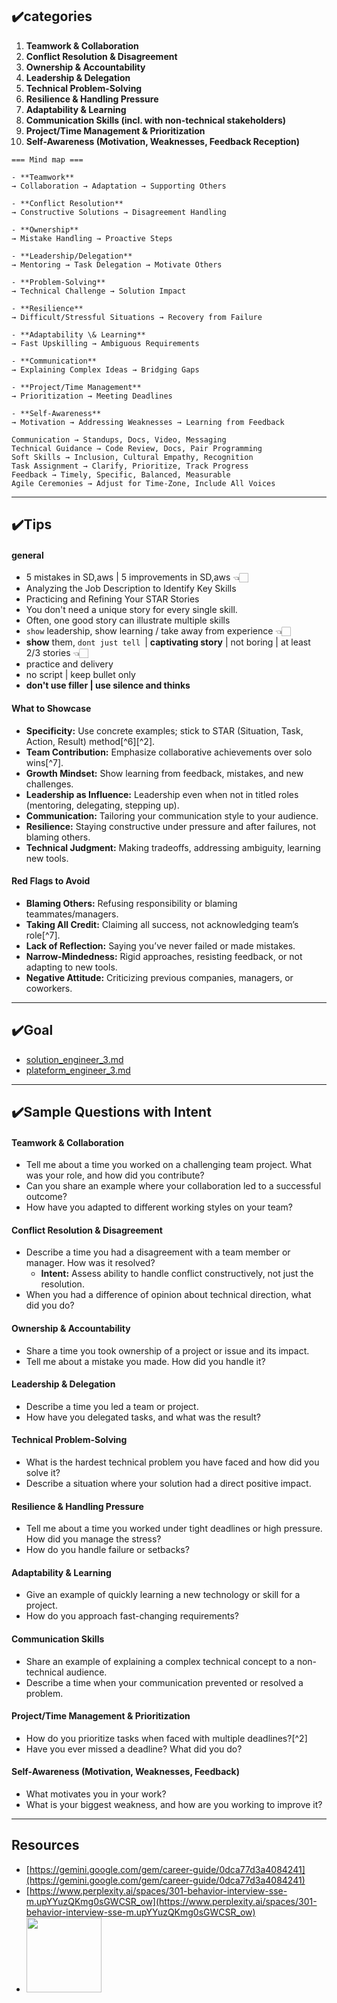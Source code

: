 ## ✔️categories
1. **Teamwork \& Collaboration**
2. **Conflict Resolution \& Disagreement**
3. **Ownership \& Accountability**
4. **Leadership \& Delegation**
5. **Technical Problem-Solving**
6. **Resilience \& Handling Pressure**
7. **Adaptability \& Learning**
8. **Communication Skills (incl. with non-technical stakeholders)**
9. **Project/Time Management \& Prioritization**
10. **Self-Awareness (Motivation, Weaknesses, Feedback Reception)**

```
=== Mind map ===

- **Teamwork**
→ Collaboration → Adaptation → Supporting Others

- **Conflict Resolution**
→ Constructive Solutions → Disagreement Handling

- **Ownership**
→ Mistake Handling → Proactive Steps

- **Leadership/Delegation**
→ Mentoring → Task Delegation → Motivate Others

- **Problem-Solving**
→ Technical Challenge → Solution Impact

- **Resilience**
→ Difficult/Stressful Situations → Recovery from Failure

- **Adaptability \& Learning**
→ Fast Upskilling → Ambiguous Requirements

- **Communication**
→ Explaining Complex Ideas → Bridging Gaps

- **Project/Time Management**
→ Prioritization → Meeting Deadlines

- **Self-Awareness**
→ Motivation → Addressing Weaknesses → Learning from Feedback

Communication → Standups, Docs, Video, Messaging
Technical Guidance → Code Review, Docs, Pair Programming
Soft Skills → Inclusion, Cultural Empathy, Recognition
Task Assignment → Clarify, Prioritize, Track Progress
Feedback → Timely, Specific, Balanced, Measurable
Agile Ceremonies → Adjust for Time-Zone, Include All Voices
```

---
## ✔️Tips
#### general
- 5 mistakes in SD,aws | 5 improvements in SD,aws 👈🏻
- Analyzing the Job Description to Identify Key Skills
- Practicing and Refining Your STAR Stories
- You don't need a unique story for every single skill.
- Often, one good story can illustrate multiple skills 
- `show` leadership, show learning / take away from  experience 👈🏻
- **show** them, `dont just tell `| **captivating story** | not boring | at least 2/3 stories 👈🏻
- practice and delivery
- no script | keep bullet only
- **don't use filler | use silence and thinks**

#### **What to Showcase**
- **Specificity:** Use concrete examples; stick to STAR (Situation, Task, Action, Result) method[^6][^2].
- **Team Contribution:** Emphasize collaborative achievements over solo wins[^7].
- **Growth Mindset:** Show learning from feedback, mistakes, and new challenges.
- **Leadership as Influence:** Leadership even when not in titled roles (mentoring, delegating, stepping up).
- **Communication:** Tailoring your communication style to your audience.
- **Resilience:** Staying constructive under pressure and after failures, not blaming others.
- **Technical Judgment:** Making tradeoffs, addressing ambiguity, learning new tools.

#### **Red Flags to Avoid**
- **Blaming Others:** Refusing responsibility or blaming teammates/managers.
- **Taking All Credit:** Claiming all success, not acknowledging team’s role[^7].
- **Lack of Reflection:** Saying you’ve never failed or made mistakes.
- **Narrow-Mindedness:** Rigid approaches, resisting feedback, or not adapting to new tools.
- **Negative Attitude:** Criticizing previous companies, managers, or coworkers.

---
## ✔️Goal
- [solution_engineer_3.md](../03-resume/goal/solution_engineer_3.md)
- [plateform_engineer_3.md](../03-resume/goal/plateform_engineer_3.md)

---

## ✔️Sample Questions **with Intent**

#### **Teamwork \& Collaboration**

- Tell me about a time you worked on a challenging team project. What was your role, and how did you contribute?
- Can you share an example where your collaboration led to a successful outcome?
- How have you adapted to different working styles on your team?

#### **Conflict Resolution \& Disagreement**

- Describe a time you had a disagreement with a team member or manager. How was it resolved?
    - **Intent:** Assess ability to handle conflict constructively, not just the resolution.
- When you had a difference of opinion about technical direction, what did you do?

#### **Ownership \& Accountability**

- Share a time you took ownership of a project or issue and its impact.
- Tell me about a mistake you made. How did you handle it?

#### **Leadership \& Delegation**

- Describe a time you led a team or project.
- How have you delegated tasks, and what was the result?

#### **Technical Problem-Solving**

- What is the hardest technical problem you have faced and how did you solve it?
- Describe a situation where your solution had a direct positive impact.

#### **Resilience \& Handling Pressure**

- Tell me about a time you worked under tight deadlines or high pressure. How did you manage the stress?
- How do you handle failure or setbacks?

#### **Adaptability \& Learning**

- Give an example of quickly learning a new technology or skill for a project.
- How do you approach fast-changing requirements?

#### **Communication Skills**

- Share an example of explaining a complex technical concept to a non-technical audience.
- Describe a time when your communication prevented or resolved a problem.

#### **Project/Time Management \& Prioritization**

- How do you prioritize tasks when faced with multiple deadlines?[^2]
- Have you ever missed a deadline? What did you do?

#### **Self-Awareness (Motivation, Weaknesses, Feedback)**

- What motivates you in your work?
- What is your biggest weakness, and how are you working to improve it?

---
## Resources
- [https://gemini.google.com/gem/career-guide/0dca77d3a4084241](https://gemini.google.com/gem/career-guide/0dca77d3a4084241)
- [https://www.perplexity.ai/spaces/301-behavior-interview-sse-m.upYYuzQKmg0sGWCSR_ow](https://www.perplexity.ai/spaces/301-behavior-interview-sse-m.upYYuzQKmg0sGWCSR_ow)
- <img src="https://r2cdn.perplexity.ai/pplx-full-logo-primary-dark%402x.png" class="logo" width="120"/>